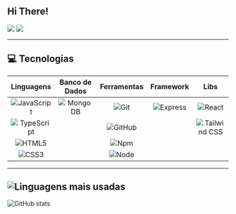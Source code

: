 ## Hi There!

<div>
  <a href="https://instagram.com/limasc7" target="_blank"><img src="https://img.shields.io/badge/-Instagram-%23E4405F?style=for-the-badge&logo=instagram&logoColor=white"></a>
  <a href="mailto:otaviolima3005@gmail.com"><img src="https://img.shields.io/badge/-Gmail-%23333?style=for-the-badge&logo=gmail&logoColor=white"></a>
</div>

</div>

---

## 💻 Tecnologias  

| Linguagens | Banco de Dados | Ferramentas | Framework | Libs |
| :---: | :---: | :---: | :---: | :---: |
| ![JavaScript](https://img.shields.io/badge/-JavaScript-000000?style=for-the-badge&logo=javascript&logoColor=f5ec42) | ![MongoDB](https://img.shields.io/badge/-MongoDB-000000?style=for-the-badge&logo=mongodb&logoColor=306820) | ![Git](https://img.shields.io/badge/-Git-000000?style=for-the-badge&logo=git&logoColor=bf230f) | ![Express](https://img.shields.io/badge/-Express-000000?style=for-the-badge&logo=express&logoColor=C468DB) | ![React](https://img.shields.io/badge/-ReactJS-000000?style=for-the-badge&logo=react&logoColor=26a5bf) |
| ![TypeScript](https://img.shields.io/badge/-TypeScript-000000?style=for-the-badge&logo=typescript&logoColor=0e81ed) |  | ![GitHub](https://img.shields.io/badge/-GitHub-000000?style=for-the-badge&logo=github&logoColor=fff) |  | ![Tailwind CSS](https://img.shields.io/badge/-TailwindCSS-000000?style=for-the-badge&logo=tailwindcss&logoColor=38BDF8) |
| ![HTML5](https://img.shields.io/badge/-HTML5-000000?style=for-the-badge&logo=HTML5&logoColor=ed5c0e) |  | ![Npm](https://img.shields.io/badge/-Npm-000000?style=for-the-badge&logo=npm&logoColor=C70601) |  |  |
| ![CSS3](https://img.shields.io/badge/-CSS3-000000?style=for-the-badge&logo=CSS3&logoColor=0e81ed) |  | ![Node](https://img.shields.io/badge/-Nodejs-000000?style=for-the-badge&logo=node.js&logoColor=306820) |  |  |


---
 ![Linguagens mais usadas](https://github-readme-stats.vercel.app/api/top-langs/?username=otaviolimaco&layout=compact&langs_count=7&theme=github_dark)
---

<img src="https://github-readme-stats-git-masterrstaa-rickstaa.vercel.app/api?username=otaviolimaco&hide_title=true&show_icons=true&include_all_commits=false&count_private=true&line_height=25&hide=issues&bg_color=000&title_color=FFFF&text_color=FFF&border_radius=3&border_color=24edaa&icon_color=FFFF&theme=jolly" alt="GitHub stats">
